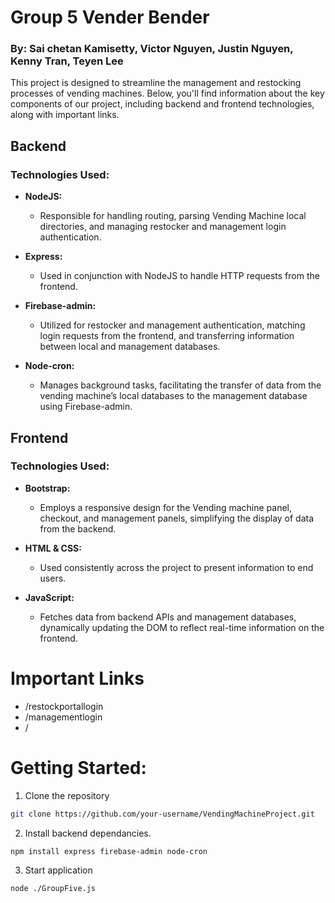 # Group 5 Vender Bender

### By: Sai chetan Kamisetty, Victor Nguyen, Justin Nguyen, Kenny Tran, Teyen Lee

This project is designed to streamline the management and restocking processes of vending machines. Below, you'll find information about the key components of our project, including backend and frontend technologies, along with important links.

## Backend

### Technologies Used:

- **NodeJS:**
  - Responsible for handling routing, parsing Vending Machine local directories, and managing restocker and management login authentication.

- **Express:**
  - Used in conjunction with NodeJS to handle HTTP requests from the frontend.

- **Firebase-admin:**
  - Utilized for restocker and management authentication, matching login requests from the frontend, and transferring information between local and management databases.

- **Node-cron:**
  - Manages background tasks, facilitating the transfer of data from the vending machine’s local databases to the management database using Firebase-admin.

## Frontend

### Technologies Used:

- **Bootstrap:**
  - Employs a responsive design for the Vending machine panel, checkout, and management panels, simplifying the display of data from the backend.

- **HTML & CSS:**
  - Used consistently across the project to present information to end users.

- **JavaScript:**
  - Fetches data from backend APIs and management databases, dynamically updating the DOM to reflect real-time information on the frontend.

# Important Links
  - /restockportallogin
  - /managementlogin
  - /

# Getting Started:

1. Clone the repository
```bash
git clone https://github.com/your-username/VendingMachineProject.git
```
2. Install backend dependancies.
```bash
npm install express firebase-admin node-cron
```
3. Start application
```bash
node ./GroupFive.js
```
